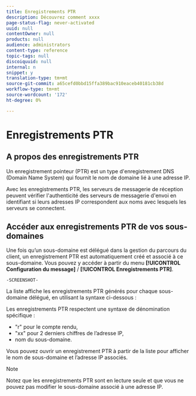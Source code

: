 ```yaml
---
title: Enregistrements PTR
description: Découvrez comment xxxx
page-status-flag: never-activated
uuid: null
contentOwner: null
products: null
audience: administrators
content-type: reference
topic-tags: null
discoiquuid: null
internal: n
snippet: y
translation-type: tm+mt
source-git-commit: a65cefd0bbd15ffa389bac910eaceb40181cb38d
workflow-type: tm+mt
source-wordcount: '172'
ht-degree: 0%

---
```



# Enregistrements PTR

## A propos des enregistrements PTR

Un enregistrement pointeur (PTR) est un type d&#39;enregistrement DNS (Domain Name System) qui fournit le nom de domaine lié à une adresse IP.

Avec les enregistrements PTR, les serveurs de messagerie de réception peuvent vérifier l&#39;authenticité des serveurs de messagerie d&#39;envoi en identifiant si leurs adresses IP correspondent aux noms avec lesquels les serveurs se connectent.

## Accéder aux enregistrements PTR de vos sous-domaines

Une fois qu’un sous-domaine est délégué dans la gestion du parcours du client, un enregistrement PTR est automatiquement créé et associé à ce sous-domaine. Vous pouvez y accéder à partir du menu **[!UICONTROL Configuration du message]** / **[!UICONTROL Enregistrements PTR]**.

    -SCREENSHOT-

La liste affiche les enregistrements PTR générés pour chaque sous-domaine délégué, en utilisant la syntaxe ci-dessous :

Les enregistrements PTR respectent une syntaxe de dénomination spécifique :
* &quot;r&quot; pour le compte rendu,
* &quot;xx&quot; pour 2 derniers chiffres de l’adresse IP,
* nom du sous-domaine.

Vous pouvez ouvrir un enregistrement PTR à partir de la liste pour afficher le nom de sous-domaine et l’adresse IP associés.

>[!NOTE]
>
>Notez que les enregistrements PTR sont en lecture seule et que vous ne pouvez pas modifier le sous-domaine associé à une adresse IP.
